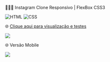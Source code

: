 👨🏻‍💻 Instagram Clone Responsivo | FlexBox CSS3

![HTML](https://img.shields.io/badge/HTML5-E34F26?style=for-the-badge&logo=html5&logoColor=white&link=https://github.com/diegonery465)
![CSS](https://img.shields.io/badge/CSS3-1572B6?style=for-the-badge&logo=css3&logoColor=white&link=https://github.com/diegonery465)

🌐 [Clique aqui para visualização e testes](https://clone-instagram-srmadruga.netlify.app/) <br>

<img src="https://github.com/diegonery465/Projetos-HTML-CSS-JS/blob/main/FlexCSSInstagram/imgReadGit/imagDesk1.JPG"/>

🌐 Versão Mobile

<img src="https://github.com/diegonery465/Projetos-HTML-CSS-JS/blob/main/FlexCSSInstagram/imgReadGit/imagDesk2.JPG"/>
